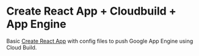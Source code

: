 # Create React App + Cloudbuild + App Engine

Basic [Create React App](https://github.com/facebook/create-react-app) with config files to push Google App Engine using Cloud Build.
